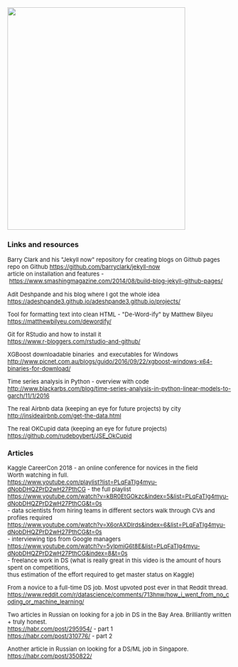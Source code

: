 <img src="https://raw.githubusercontent.com/xenia-sh/xenia-sh.github.io/master/images/9ee5f93f-69f2-4b01-b362-f11c3c6d8183.jpg" align="middle" style="width:400px;height:500px;" >

<h3><strong>Links and resources&nbsp;</strong></h3>

<p><font size="2">Barry Clark and his &quot;Jekyll now&quot; repository&nbsp;for creating blogs on Github pages&nbsp;<br />
repo on Github&nbsp;<a href="https://github.com/barryclark/jekyll-now">https://github.com/barryclark/jekyll-now</a><br />
article on installation and features -&nbsp;<a href="https://www.smashingmagazine.com/2014/08/build-blog-jekyll-github-pages/">https://www.smashingmagazine.com/2014/08/build-blog-jekyll-github-pages/</a>&nbsp;</p>



<p>Adit Deshpande and his blog where I got the whole idea&nbsp;<br />
<a href="https://adeshpande3.github.io/adeshpande3.github.io/projects/">https://adeshpande3.github.io/adeshpande3.github.io/projects/</a></p>



<p>Tool for formatting text into clean HTML - &quot;De-Word-ify&quot; by Matthew Bilyeu&nbsp;<br />
<a href="https://matthewbilyeu.com/dewordify/">https://matthewbilyeu.com/dewordify/</a></p>



<p>Git for RStudio and how to install it&nbsp;<br />
<a href="https://www.r-bloggers.com/rstudio-and-github/">https://www.r-bloggers.com/rstudio-and-github/</a>&nbsp;&nbsp;</p>



<p>XGBoost downloadable binaries&nbsp; and executables for Windows&nbsp;<br />
<a href="http://www.picnet.com.au/blogs/guido/2016/09/22/xgboost-windows-x64-binaries-for-download/">http://www.picnet.com.au/blogs/guido/2016/09/22/xgboost-windows-x64-binaries-for-download/</a></p>



<p>Time series analysis in Python - overview with code&nbsp;&nbsp;<br />
<a href="http://www.blackarbs.com/blog/time-series-analysis-in-python-linear-models-to-garch/11/1/2016">http://www.blackarbs.com/blog/time-series-analysis-in-python-linear-models-to-garch/11/1/2016</a></p>



<p>The real Airbnb data (keeping an eye for future projects) by city&nbsp;<br />
<a href="http://insideairbnb.com/get-the-data.html">http://insideairbnb.com/get-the-data.html</a>&nbsp;</p>



<p>The real OKCupid data (keeping an eye for future projects)&nbsp;<br />
<a href="https://github.com/rudeboybert/JSE_OkCupid">https://github.com/rudeboybert/JSE_OkCupid</a>&nbsp;</p>

<h3>
<strong>Articles&nbsp;</strong></h3>

<p>Kaggle CareerCon 2018 - an online conference for novices in the field&nbsp;<br />
Worth watching in full.&nbsp;<br />
<a href="https://www.youtube.com/playlist?list=PLqFaTIg4myu-dNobDHQZPrD2wH27PthCG">https://www.youtube.com/playlist?list=PLqFaTIg4myu-dNobDHQZPrD2wH27PthCG</a> - the full playlist<br />
<a href="https://www.youtube.com/watch?v=kBR0EtGOkzc&amp;index=5&amp;list=PLqFaTIg4myu-dNobDHQZPrD2wH27PthCG&amp;t=0s">https://www.youtube.com/watch?v=kBR0EtGOkzc&amp;index=5&amp;list=PLqFaTIg4myu-dNobDHQZPrD2wH27PthCG&amp;t=0s</a>&nbsp;<br />
- data scientists from hiring teams in different sectors&nbsp;walk through CVs and profiles required&nbsp;<br />
<a href="https://www.youtube.com/watch?v=X6orAXDIrds&amp;index=6&amp;list=PLqFaTIg4myu-dNobDHQZPrD2wH27PthCG&amp;t=0s">https://www.youtube.com/watch?v=X6orAXDIrds&amp;index=6&amp;list=PLqFaTIg4myu-dNobDHQZPrD2wH27PthCG&amp;t=0s</a><br />
- interviewing tips from Google managers&nbsp;<br />
<a href="https://www.youtube.com/watch?v=5ylpmjG6t8E&amp;list=PLqFaTIg4myu-dNobDHQZPrD2wH27PthCG&amp;index=8&amp;t=0s">https://www.youtube.com/watch?v=5ylpmjG6t8E&amp;list=PLqFaTIg4myu-dNobDHQZPrD2wH27PthCG&amp;index=8&amp;t=0s</a><br />
- freelance work in DS (what is really great in this video is the amount of hours spent on competitions,&nbsp;<br />
thus estimation of the effort required to get master status on Kaggle)&nbsp;</p>



<p>From a novice to a full-time DS job. Most upvoted post ever in that Reddit thread.&nbsp;<br />
<a href="https://www.reddit.com/r/datascience/comments/713hnw/how_i_went_from_no_coding_or_machine_learning/">https://www.reddit.com/r/datascience/comments/713hnw/how_i_went_from_no_coding_or_machine_learning/</a></p>



<p>Two articles in Russian on looking for a job in DS in the Bay Area.&nbsp;Brilliantly written + truly honest.&nbsp;<br />
<a href="https://habr.com/post/295954/">https://habr.com/post/295954/</a> - part 1<br />
<a href="https://habr.com/post/310776/">https://habr.com/post/310776/</a> - part 2</p> 



<p>Another article in Russian on looking for a DS/ML job in Singapore.&nbsp;<br />
<a href="https://habr.com/post/350822/">https://habr.com/post/350822/</a>&nbsp;<br />
<img alt="" src="blob:https://web.telegram.org/4d965efe-da13-4add-8d7f-91c5038e3d97" /></p>
